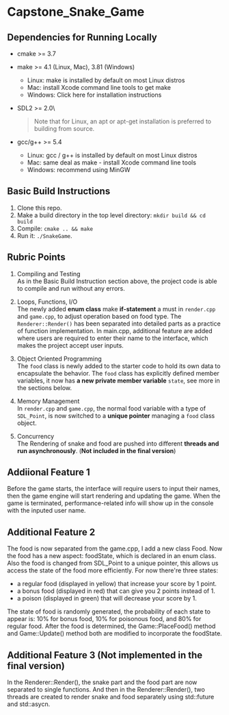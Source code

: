 # Capstone_Snake_Game

## Dependencies for Running Locally

 - cmake >= 3.7
 - make >= 4.1 (Linux, Mac), 3.81 (Windows)
   - Linux: make is installed by default on most Linux distros
   - Mac: install Xcode command line tools to get make
   - Windows: Click here for installation instructions
 - SDL2 >= 2.0\
    >Note that for Linux, an apt or apt-get installation is preferred to building from source.

 - gcc/g++ >= 5.4
   - Linux: gcc / g++ is installed by default on most Linux distros
   - Mac: same deal as make - install Xcode command line tools
   - Windows: recommend using MinGW

## Basic Build Instructions

1. Clone this repo.
2. Make a build directory in the top level directory: `mkdir build && cd build`
3. Compile: `cmake .. && make`
4. Run it: `./SnakeGame`.

## Rubric Points

1. Compiling and Testing\
   As in the Basic Build Instruction section above, the project code is able to compile and run without any errors.

2. Loops, Functions, I/O\
   The newly added **enum class** make **if-statement** a must in `render.cpp` and `game.cpp`, to adjust operation based on food type.
   The `Renderer::Render()` has been separated into detailed parts as a practice of function implementation.
   In main.cpp, additional feature are added where users are required to enter their name to the interface, which makes the project accept user inputs.

3. Object Oriented Programming\
   The `food` class is newly added to the starter code to hold its own data to encapsulate the behavior. 
   The `food` class has explicitly defined member variables, it now has **a new private member variable** `state`, see more in the sections below.

4. Memory Management\
   In `render.cpp` and `game.cpp`, the normal food variable with a type of `SDL_Point`, is now switched to a **unique pointer** managing a `food` class object.

5. Concurrency\
   The Rendering of snake and food are pushed into different **threads and run asynchronously**. (**Not included in the final version**)

## Addiional Feature 1

Before the game starts, the interface will require users to input their names, then the game engine will start rendering and updating the game. When the game is terminated, performance-related info will show up in the console with the inputed user name.

## Additional Feature 2

The food is now separated from the game.cpp, I add a new class Food. Now the food has a new aspect: foodState, which is declared in an enum class. Also the food is changed from SDL_Point to a unique pointer, this allows us access the state of the food more efficiently. For now there're three states: 

 - a regular food (displayed in yellow) that increase your score by 1 point.
 - a bonus food (displayed in red) that can give you 2 points instead of 1.
 - a poison (displayed in green) that will decrease your score by 1.

The state of food is randomly generated, the probability of each state to appear is: 10% for bonus food, 10% for poisonous food, and 80% for regular food. After the food is determined, the Game::PlaceFood() method and Game::Update() method both are modified to incorporate the foodState. 

## Additional Feature 3 (**Not implemented in the final version**)

In the Renderer::Render(), the snake part and the food part are now separated to single functions. And then in the Renderer::Render(), two threads are created to render snake and food separately using std::future and std::asycn.
